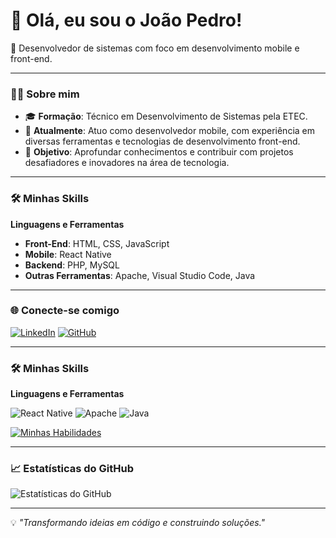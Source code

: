 # 👋 Olá, eu sou o João Pedro!

📍 Desenvolvedor de sistemas com foco em desenvolvimento mobile e front-end.

---

### 🧑‍💻 Sobre mim

- 🎓 **Formação**: Técnico em Desenvolvimento de Sistemas pela ETEC.
- 💼 **Atualmente**: Atuo como desenvolvedor mobile, com experiência em diversas ferramentas e tecnologias de desenvolvimento front-end.
- 🚀 **Objetivo**: Aprofundar conhecimentos e contribuir com projetos desafiadores e inovadores na área de tecnologia.

---

### 🛠️ Minhas Skills

**Linguagens e Ferramentas**

- **Front-End**: HTML, CSS, JavaScript
- **Mobile**: React Native
- **Backend**: PHP, MySQL
- **Outras Ferramentas**: Apache, Visual Studio Code, Java

---

### 🌐 Conecte-se comigo

[![LinkedIn](https://img.shields.io/badge/-LinkedIn-0A66C2?style=flat-square&logo=Linkedin&logoColor=white)](https://www.linkedin.com/in/joao-pedro-marchi)
[![GitHub](https://img.shields.io/badge/-GitHub-181717?style=flat-square&logo=github&logoColor=white)](https://github.com/Jotape73)

---

### 🛠️ Minhas Skills

**Linguagens e Ferramentas**

![React Native](https://img.shields.io/badge/-React%20Native-61DAFB?style=flat-square&logo=react&logoColor=black)
![Apache](https://img.shields.io/badge/-Apache-D22128?style=flat-square&logo=apache&logoColor=white)
![Java](https://img.shields.io/badge/-Java-007396?style=flat-square&logo=java&logoColor=white)

[![Minhas Habilidades](https://skillicons.dev/icons?i=javascript,html,css,react,mysql,php,vscode,git)](https://skillicons.dev)

---

### 📈 Estatísticas do GitHub

![Estatísticas do GitHub](https://github-readme-stats.vercel.app/api?username=Jotape73&show_icons=true&theme=radical)

---

💡 *"Transformando ideias em código e construindo soluções."*

